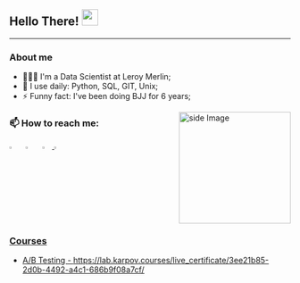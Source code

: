 ## Hello There!  <img src="https://github.com/sciencepal/sciencepal/blob/master/assets/Hi.gif" width="29px">
---
### About me
- 👨🏻‍💻 I'm a Data Scientist at Leroy Merlin;
- 🔨 I use daily: Python, SQL, GIT, Unix;
- ⚡ Funny fact: I've been doing BJJ for 6 years;

<img src="https://github.com/sciencepal/sciencepal/blob/master/assets/life_balance.gif" alt="side Image" align="right" width="200" height="auto" />


### 📫 How to reach me:

[<img src="https://img.icons8.com/color/48/000000/linkedin.png" width="3.5%"/>](https://www.linkedin.com/in/arkhipkin7/)
&nbsp; [<img src="https://img.icons8.com/fluent/48/000000/instagram-new.png" width="3.5%"/>](https://www.instagram.com/arhipkin7/) 
&nbsp; <a href="mailto:arkhipkin7@icloud.com"> <img src="https://img.icons8.com/fluent/48/000000/gmail.png" width="3.5%"/>
<img src="https://img.icons8.com/3d-fluency/94/mail.png" alt="mail" width="3.5%"/>

### Courses
- A/B Testing - https://lab.karpov.courses/live_certificate/3ee21b85-2d0b-4492-a4c1-686b9f08a7cf/ 
 

